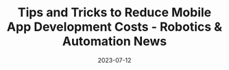 ---
category:
- .nan
date: 2023-07-12
keyword_suggestion: ubuntu docker install
post_inspiration: https://roboticsandautomationnews.com/2023/05/16/tips-and-tricks-to-reduce-mobile-app-development-costs/68320/
silot_terms: infrastructure os
title: Tips and Tricks to Reduce Mobile App Development Costs - Robotics &amp; <b>Automation</b>
  News
---